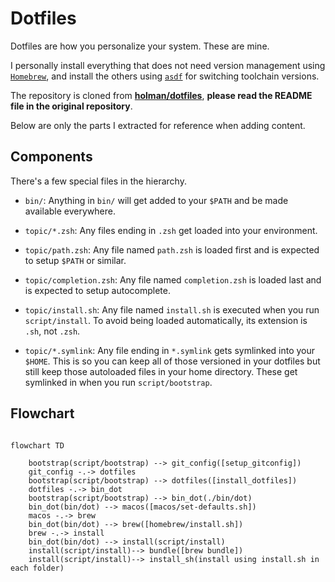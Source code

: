 # Dotfiles

Dotfiles are how you personalize your system. These are mine.

I personally install everything that does not need version management using [`Homebrew`](https://brew.sh), and install the others using [`asdf`](https://github.com/asdf-vm/asdf) for switching toolchain versions.

The repository is cloned from [**holman/dotfiles**](https://github.com/holman/dotfiles), **please read the README file in the original repository**.

Below are only the parts I extracted for reference when adding content.


## Components

There's a few special files in the hierarchy.

- `bin/`: Anything in `bin/` will get added to your `$PATH` and be made available everywhere.

- `topic/*.zsh`: Any files ending in `.zsh` get loaded into your environment.

- `topic/path.zsh`: Any file named `path.zsh` is loaded first and is expected to setup `$PATH` or similar.

- `topic/completion.zsh`: Any file named `completion.zsh` is loaded last and is expected to setup autocomplete.

- `topic/install.sh`: Any file named `install.sh` is executed when you run `script/install`. To avoid being loaded automatically, its extension is `.sh`, not `.zsh`.

- `topic/*.symlink`: Any file ending in `*.symlink` gets symlinked into your` $HOME`. This is so you can keep all of those versioned in your dotfiles but still keep those autoloaded files in your home directory. These get symlinked in when you run `script/bootstrap`.

## Flowchart

```mermaid

flowchart TD

    bootstrap(script/bootstrap) --> git_config([setup_gitconfig])
    git_config -.-> dotfiles
    bootstrap(script/bootstrap) --> dotfiles([install_dotfiles])
    dotfiles -.-> bin_dot
    bootstrap(script/bootstrap) --> bin_dot(./bin/dot)
    bin_dot(bin/dot) --> macos([macos/set-defaults.sh])
    macos -.-> brew
    bin_dot(bin/dot) --> brew([homebrew/install.sh])
    brew -.-> install
    bin_dot(bin/dot) --> install(script/install)
    install(script/install)--> bundle([brew bundle])
    install(script/install)--> install_sh(install using ⁠install.sh in each folder)

```